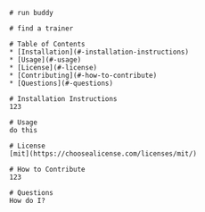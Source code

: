 
    # run buddy
    
    # find a trainer

    # Table of Contents
    * [Installation](#-installation-instructions)
    * [Usage](#-usage)
    * [License](#-license)
    * [Contributing](#-how-to-contribute)
    * [Questions](#-questions)

    # Installation Instructions
    123

    # Usage
    do this

    # License
    [mit](https://choosealicense.com/licenses/mit/)

    # How to Contribute
    123

    # Questions
    How do I?
  